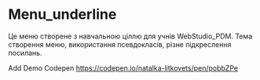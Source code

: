 # Menu_underline
Це меню створене з навчальною ціллю для учнів WebStudio_PDM. Тема створення меню, використання псевдокласів, різне підкреслення посилань.

Add Demo Codepen  https://codepen.io/natalka-litkovets/pen/pobbZPe
